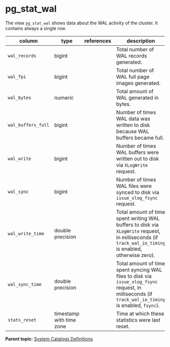 # pg_stat_wal 

The view `pg_stat_wal` shows data about the WAL activity of the cluster. It contains always a single row.

|column|type|references|description|
|------|----|----------|-----------|
|`wal_records`|bigint| |Total number of WAL records generated.|
|`wal_fpi`|bigint| |Total number of WAL full page images generated.|
|`wal_bytes`|numeric| |Total amount of WAL generated in bytes.|
|`wal_buffers_full`|bigint| |Number of times WAL data was written to disk because WAL buffers became full.|
|`wal_write`|bigint| |Number of times WAL buffers were written out to disk via `XLogWrite` request.|
|`wal_sync`|bigint||Number of times WAL files were synced to disk via `issue_xlog_fsync` request.|
|`wal_write_time`|double precision| |Total amount of time spent writing WAL buffers to disk via `XLogWrite` request, in milliseconds (if `track_wal_io_timing` is enabled, otherwise zero).|
|`wal_sync_time`|double precision| |Total amount of time spent syncing WAL files to disk via `issue_xlog_fsync` request, in milliseconds (if `track_wal_io_timing` is enabled, `fsync`).|
|`stats_reset`|timestamp with time zone| |Time at which these statistics were last reset.|

**Parent topic:** [System Catalogs Definitions](../system_catalogs/catalog_ref-html.html)

